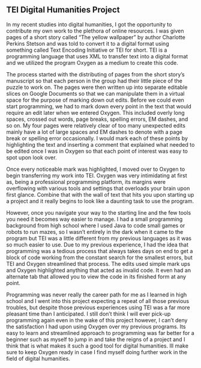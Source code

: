 ## TEI Digital Humanities Project

In my recent studies into digital humanities, I got the opportunity to contribute my own work to the plethora of online resources. I was given pages of a short story called “The yellow wallpaper” by author Charlotte Perkins Stetson and was told to convert it to a digital format using something called Text Encoding Initiative or TEI for short. TEI is a programming language that uses XML to transfer text into a digital format and we utilized the program Oxygen as a medium to create this code.
 
The process started with the distributing of pages from the short story’s manuscript so that each person in the group had their little piece of the puzzle to work on. The pages were then written up into separate editable slices on Google Documents so that we can manipulate them in a virtual space for the purpose of marking down out edits. Before we could even start programming, we had to mark down every point in the text that would require an edit later when we entered Oxygen. This included overly long spaces, crossed out words, page breaks, spelling errors, EM dashes, and so on. My four pages were relatively clear of too many unexpected edits mainly have a lot of large spaces and EM dashes to denote with a page break or spelling error occasionally. I would mark each of these points by highlighting the text and inserting a comment that explained what needed to be edited once I was in Oxygen so that each point of interest was easy to spot upon look over.
 
Once every noticeable mark was highlighted, I moved over to Oxygen to begin transferring my work into TEI. Oxygen was very intimidating at first as, being a professional programming platform, its margins were overflowing with various tools and settings that overloads your brain upon first glance. Combine that with the wall of text that hits you upon starting up a project and it really begins to look like a daunting task to use the program. 
 
However, once you navigate your way to the starting line and the few tools you need it becomes way easier to manage. I had a small programming background from high school where I used Java to code small games or robots to run mazes, so I wasn’t entirely in the dark when it came to the program but TEI was a little different from my previous languages as it was so much easier to use. Due to my previous experience, I had the idea that programming was a tedious process that always takes days on end to get a block of code working from the constant search for the smallest errors, but TEI and Oxygen streamlined that process. The edits used simple mark ups and Oxygen highlighted anything that acted as invalid code. It even had an alternate tab that allowed you to view the code in its finished form at any point.
 
Programming was never really the career path for me as I learned in high school and I went into this project expecting a repeat of all those previous troubles, but despite those previous experiences using TEI was a far more pleasant time than I anticipated. I still don’t think I will ever pick-up programming again even in the wake of this project however, I can’t deny the satisfaction I had upon using Oxygen over my previous programs. Its easy to learn and streamlined approach to programming was far better for a beginner such as myself to jump in and take the reigns of a project and I think that is what makes it such a good tool for digital humanities. Ill make sure to keep Oxygen ready in case I find myself doing further work in the field of digital humanities.
 
